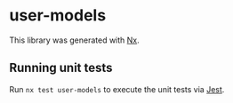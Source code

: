 # user-models

This library was generated with [Nx](https://nx.dev).

## Running unit tests

Run `nx test user-models` to execute the unit tests via [Jest](https://jestjs.io).
